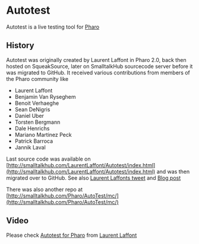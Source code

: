 # Autotest
Autotest is a live testing tool for [Pharo](https://www.pharo.org)

## History

Autotest was originally created by Laurent Laffont in Pharo 2.0, back then hosted on SqueakSource, later on SmalltalkHub sourcecode server before it was migrated to GitHub. It received various contributions from members of the Pharo community like

- Laurent Laffont
- Benjamin Van Ryseghem
- Benoit Verhaeghe
- Sean DeNigris
- Daniel Uber
- Torsten Bergmann
- Dale Henrichs
- Mariano Martinez Peck
- Patrick Barroca
- Jannik Laval

Last source code was available on [http://smalltalkhub.com/LaurentLaffont/Autotest/index.html](http://smalltalkhub.com/LaurentLaffont/Autotest/index.html) and was then migrated over to GitHub. See also [Laurent Laffonts tweet](https://twitter.com/lolgzs/status/396669464764502016) and [Blog post](http://magaloma.blogspot.com/2010/06/autotest-for-pharo.html)

There was also another repo at [http://smalltalkhub.com/Pharo/AutoTest/mc/](http://smalltalkhub.com/Pharo/AutoTest/mc/)


## Video

Please check [Autotest for Pharo](https://vimeo.com/12666507) from [Laurent Laffont](https://vimeo.com/laurentlaffont)
